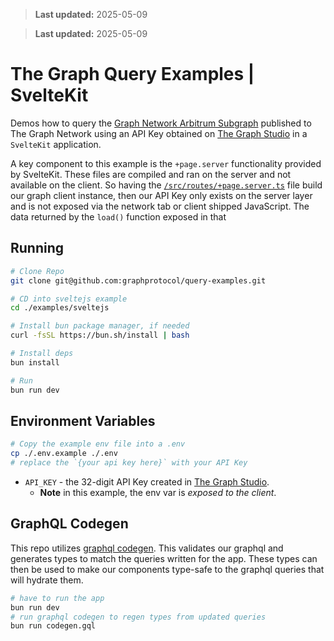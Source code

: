 > **Last updated:** 2025-05-09

> **Last updated:** 2025-05-09

# The Graph Query Examples | SvelteKit

Demos how to query the [Graph Network Arbitrum Subgraph](https://thegraph.com/explorer/subgraphs/DZz4kDTdmzWLWsV373w2bSmoar3umKKH9y82SUKr5qmp?view=Playground&chain=arbitrum-one) published to The Graph Network using an API Key obtained on [The Graph Studio](https://thegraph.com/studio) in a `SvelteKit` application.

A key component to this example is the `+page.server` functionality provided by SvelteKit. These files are compiled and ran on the server and not available on the client. So having the [`/src/routes/+page.server.ts`](./src/routes/+page.server.ts) file build our graph client instance, then our API Key only exists on the server layer and is not exposed via the network tab or client shipped JavaScript.
The data returned by the `load()` function exposed in that

## Running

```bash
# Clone Repo
git clone git@github.com:graphprotocol/query-examples.git

# CD into sveltejs example
cd ./examples/sveltejs

# Install bun package manager, if needed
curl -fsSL https://bun.sh/install | bash

# Install deps
bun install

# Run
bun run dev
```

## Environment Variables

```bash
# Copy the example env file into a .env
cp ./.env.example ./.env
# replace the `{your api key here}` with your API Key
```

- `API_KEY` - the 32-digit API Key created in [The Graph Studio](https://thegraph.com/studio).
  - **Note** in this example, the env var is _exposed to the client_.

## GraphQL Codegen

This repo utilizes [graphql codegen](https://the-guild.dev/graphql/codegen). This validates our graphql and generates types to match the queries written for the app. These types can then be used to make our components type-safe to the graphql queries that will hydrate them.

```bash
# have to run the app
bun run dev
# run graphql codegen to regen types from updated queries
bun run codegen.gql
```
